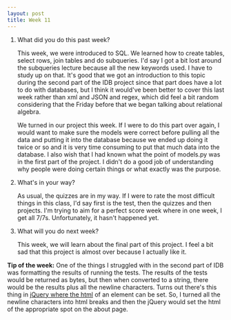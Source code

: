 ```yaml
---
layout: post
title: Week 11
---
```


1. What did you do this past week?
	
	This week, we were introduced to SQL. We learned how to create tables, select rows, join tables and do subqueries. I'd say I got a bit lost around the subqueries lecture because all the new keywords used. I have to study up on that. It's good that we got an introduction to this topic during the second part of the IDB project since that part does have a lot to do with databases, but I think it would've been better to cover this last week rather than xml and JSON and regex, which did feel a bit random considering that the Friday before that we began talking about relational algebra.

	We turned in our project this week. If I were to do this part over again, I would want to make sure the models were correct before pulling all the data and putting it into the database because we ended up doing it twice or so and it is very time consuming to put that much data into the database. I also wish that I had known what the point of models.py was in the first part of the project. I didn't do a good job of understanding why people were doing certain things or what exactly was the purpose.
	
2. What's in your way?
	
	As usual, the quizzes are in my way. If I were to rate the most difficult things in this class, I'd say first is the test, then the quizzes and then projects. I'm trying to aim for a perfect score week where in one week, I get all 7/7s. Unfortunately, it hasn't happened yet.
	
3. What will you do next week?
	
	This week, we will learn about the final part of this project. I feel a bit sad that this project is almost over because I actually like it. 
	
**Tip of the week:** One of the things I struggled with in the second part of IDB was formatting the results of running the tests. The results of the tests would be returned as bytes, but then when converted to a string, there would be the results plus all the newline characters. Turns out there's this thing in [jQuery where the html](http://api.jquery.com/html/) of an element can be set. So, I turned all the newline characters into html breaks and then the jQuery would set the html of the appropriate spot on the about page.